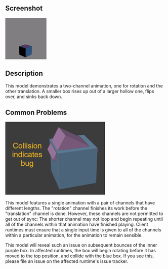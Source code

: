## Screenshot

![screenshot](screenshot/screenshot.gif)

## Description

This model demonstrates a two-channel animation, one for rotation and the other
translation.  A smaller box rises up out of a larger hollow one, flips over, and
sinks back down.

## Common Problems

![sample animation problem](screenshot/BoxAnimatedBug.png)

This model features a single animation with a pair of channels that have different
lengths.  The "rotation" channel finishes its work before the "translation" channel
is done.  However, these channels are not permitted to get out of sync: The shorter
channel may not loop and begin repeating until all of the channels within that
animation have finished playing.  Client runtimes must ensure that a single input
time is given to all of the channels within a particular animation, for the
animation to remain sensible.

This model will reveal such an issue on subsequent bounces of the inner purple box.
In affected runtimes, the box will begin rotating before it has moved to the top
position, and collide with the blue box.  If you see this, please file an issue
on the affected runtime's issue tracker.
